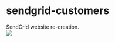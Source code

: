 # sendgrid-customers
SendGrid website re-creation.
<br>
<img src="https://i.imgur.com/lJFyX9r.png">

